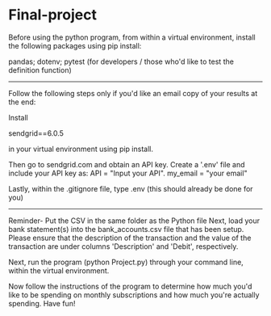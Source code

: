# Final-project
Before using the python program, from within a virtual environment, install the following packages using pip install:

pandas; 
dotenv;
pytest (for developers / those who'd like to test the definition function)
******************************************
Follow the following steps only if you'd like an email copy of your results at the end:

Install 

sendgrid==6.0.5 

in your virtual environment using pip install.

Then go to sendgrid.com and obtain an API key. Create a '.env' file and include your API key as: 
API = "Input your API". 
my_email = "your email"

Lastly, within the .gitignore file, type .env (this should already be done for you)
*************************************************
Reminder- Put the CSV in the same folder as the Python file
Next, load your bank statement(s) into the bank_accounts.csv file that has been setup. Please ensure that the description of the transaction  and the value of the transaction are under columns 'Description' and 'Debit', respectively. 

Next, run the program (python Project.py) through your command line, within the virtual environment. 

Now follow the instructions of the program to determine how much you'd like to be spending on monthly subscriptions and how much you're actually spending. Have fun!
